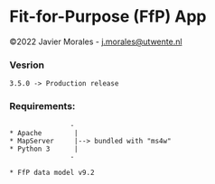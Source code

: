 # Fit-for-Purpose (FfP) App

©2022 Javier Morales - <a href="mailto:j.morales@utwente.nl">j.morales@utwente.nl</a>


### Vesrion

    3.5.0 -> Production release


### Requirements:
                   -
    * Apache        |
    * MapServer	    |--> bundled with "ms4w"
    * Python 3      |
                   - 
					
    * FfP data model v9.2

